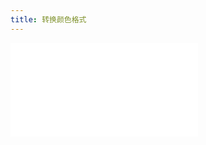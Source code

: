 ```yaml
---
title: 转换颜色格式
---
```


<code src="./toColor" title="在线演示"></code>

<embed src="../_js_docs/toColor.md"></embed>
